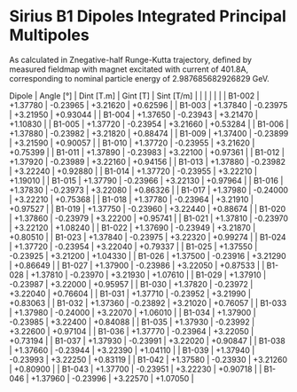 Sirius B1 Dipoles Integrated Principal Multipoles
=================================================

As calculated in Znegative-half Runge-Kutta trajectory,
defined by measured fieldmap with magnet excitated with current of 401.8A,
corresponding to nominal particle energy of 2.987685682926829 GeV.

  Dipole   |  Angle [°]   |  Dint [T.m]  |   Gint [T]   |  Sint [T/m]  |
           |              |              |              |              |
|  B1-002  |   +1.37780   |   -0.23965   |   +3.21620   |   +0.62596   |
|  B1-003  |   +1.37840   |   -0.23975   |   +3.21950   |   +0.93044   |
|  B1-004  |   +1.37650   |   -0.23943   |   +3.21470   |   +1.10830   |
|  B1-005  |   +1.37720   |   -0.23954   |   +3.21660   |   +0.53284   |
|  B1-006  |   +1.37880   |   -0.23982   |   +3.21820   |   +0.88474   |
|  B1-009  |   +1.37400   |   -0.23899   |   +3.21590   |   +0.90057   |
|  B1-010  |   +1.37720   |   -0.23955   |   +3.21620   |   +0.75399   |
|  B1-011  |   +1.37890   |   -0.23983   |   +3.22100   |   +0.97361   |
|  B1-012  |   +1.37920   |   -0.23989   |   +3.22160   |   +0.94156   |
|  B1-013  |   +1.37880   |   -0.23982   |   +3.22240   |   +0.92880   |
|  B1-014  |   +1.37720   |   -0.23955   |   +3.22210   |   +1.19010   |
|  B1-015  |   +1.37790   |   -0.23966   |   +3.22130   |   +0.97964   |
|  B1-016  |   +1.37830   |   -0.23973   |   +3.22080   |   +0.86326   |
|  B1-017  |   +1.37980   |   -0.24000   |   +3.22210   |   +0.75368   |
|  B1-018  |   +1.37780   |   -0.23964   |   +3.21910   |   +0.97527   |
|  B1-019  |   +1.37750   |   -0.23960   |   +3.22440   |   +0.88674   |
|  B1-020  |   +1.37860   |   -0.23979   |   +3.22200   |   +0.95741   |
|  B1-021  |   +1.37810   |   -0.23970   |   +3.22120   |   +1.08240   |
|  B1-022  |   +1.37690   |   -0.23949   |   +3.21870   |   +0.80510   |
|  B1-023  |   +1.37840   |   -0.23975   |   +3.22320   |   +0.99274   |
|  B1-024  |   +1.37720   |   -0.23954   |   +3.22040   |   +0.79337   |
|  B1-025  |   +1.37550   |   -0.23925   |   +3.21200   |   +1.04330   |
|  B1-026  |   +1.37500   |   -0.23916   |   +3.21290   |   +0.86649   |
|  B1-027  |   +1.37900   |   -0.23986   |   +3.22050   |   +0.87533   |
|  B1-028  |   +1.37810   |   -0.23970   |   +3.21930   |   +1.07610   |
|  B1-029  |   +1.37910   |   -0.23987   |   +3.22000   |   +0.95957   |
|  B1-030  |   +1.37820   |   -0.23972   |   +3.22040   |   +0.76604   |
|  B1-031  |   +1.37710   |   -0.23952   |   +3.21990   |   +0.83063   |
|  B1-032  |   +1.37360   |   -0.23892   |   +3.21020   |   +0.76057   |
|  B1-033  |   +1.37980   |   -0.24000   |   +3.22070   |   +1.06010   |
|  B1-034  |   +1.37900   |   -0.23985   |   +3.22400   |   +0.84088   |
|  B1-035  |   +1.37930   |   -0.23992   |   +3.22600   |   +0.97104   |
|  B1-036  |   +1.37770   |   -0.23964   |   +3.22050   |   +0.73194   |
|  B1-037  |   +1.37930   |   -0.23991   |   +3.22020   |   +0.90847   |
|  B1-038  |   +1.37660   |   -0.23944   |   +3.22390   |   +1.04110   |
|  B1-039  |   +1.37940   |   -0.23993   |   +3.22250   |   +0.83119   |
|  B1-042  |   +1.37580   |   -0.23930   |   +3.21260   |   +0.80900   |
|  B1-043  |   +1.37700   |   -0.23951   |   +3.22230   |   +0.90718   |
|  B1-046  |   +1.37960   |   -0.23996   |   +3.22570   |   +1.07050   |

